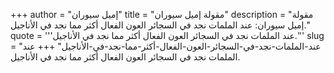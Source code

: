 +++
author = "إميل سيوران"
title = "مقولة إميل سيوران"
description = "مقولة إميل سيوران: عند الملمات نجد في السجائر العون الفعال أكثر مما نجد في الأناجيل."
quote = '''عند الملمات نجد في السجائر العون الفعال أكثر مما نجد في الأناجيل.''' 
slug = "عند-الملمات-نجد-في-السجائر-العون-الفعال-أكثر-مما-نجد-في-الأناجيل"
+++
عند الملمات نجد في السجائر العون الفعال أكثر مما نجد في الأناجيل.
